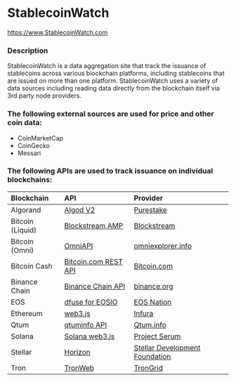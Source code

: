 # StablecoinWatch
https://www.StablecoinWatch.com

### Description
StablecoinWatch is a data aggregation site that track the issuance of stablecoins across various blockchain platforms, including stablecoins that are issued on more than one platform. StablecoinWatch uses a variety of data sources including reading data directly from the blockchain itself via 3rd party node providers.

### The following external sources are used for price and other coin data:
* CoinMarketCap
* CoinGecko
* Messari

### The following APIs are used to track issuance on individual blockchains:
| Blockchain | API | Provider |
| :--- | :--- | :--- |
| Algorand	| [Algod V2](https://developer.algorand.org/docs/reference/rest-apis/algod/v2/) | [Purestake]( https://www.purestake.com/) |
| Bitcoin (Liquid)	| [Blockstream AMP](https://docs.blockstream.com/blockstream-amp/api-specification.html) | [Blockstream](https://blockstream.com/) |
| Bitcoin (Omni)	| [OmniAPI](https://api.omniexplorer.info/) | [omniexplorer.info]( https://www.omniexplorer.info/) |
| Bitcoin Cash	| [Bitcoin.com REST API](https://rest.bitcoin.com/) | [Bitcoin.com]( https://www.bitcoin.com/) |
| Binance Chain	| [Binance Chain API](https://docs.binance.org/api-reference/dex-api/paths.html) | [binance.org](https://www.binance.org/en) |
| EOS		| [dfuse for EOSIO]( https://docs.dfuse.io/eosio/public-apis/reference/graphql-api/) | [EOS Nation](https://eosnation.io/) |
| Ethereum	|[web3.js](https://web3js.readthedocs.io/en/v1.3.4/) | [Infura](https://infura.io/) |
| Qtum		|[qtuminfo API](https://github.com/qtumproject/qtuminfo-api) | [Qtum.info](https://qtum.info/) |
| Solana		|[Solana web3.js](https://solana-labs.github.io/solana-web3.js/) | [Project Serum](https://projectserum.com/) |
| Stellar		|[Horizon](https://developers.stellar.org/api) |  [Stellar Development Foundation](https://www.stellar.org/foundation) |
| Tron		|[TronWeb](https://developers.tron.network/reference) | [TronGrid](https://www.trongrid.io/) |


